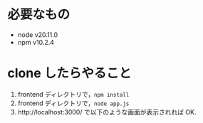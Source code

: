 # 必要なもの
- node v20.11.0
- npm v10.2.4

# clone したらやること
1. frontend ディレクトリで，`npm install`
2. frontend ディレクトリで，`node app.js`
3. http://localhost:3000/ で以下のような画面が表示されれば OK.